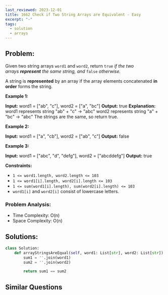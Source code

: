 ```yaml
---
last_reviewed: 2023-12-01
title: 1662 Check if Two String Arrays are Equivalent - Easy
excerpt: "-"
tags:
  - solution
  - arrays
---
```

## Problem:

Given two string arrays `word1` and `word2`, return `true` _if the two arrays **represent** the same string, and_ `false` _otherwise._

A string is **represented** by an array if the array elements concatenated **in order** forms the string.

**Example 1:**

**Input:** word1 = ["ab", "c"], word2 = ["a", "bc"]
**Output:** true
**Explanation:**
word1 represents string "ab" + "c" -> "abc"
word2 represents string "a" + "bc" -> "abc"
The strings are the same, so return true.

**Example 2:**

**Input:** word1 = ["a", "cb"], word2 = ["ab", "c"]
**Output:** false

**Example 3:**

**Input:** word1  = ["abc", "d", "defg"], word2 = ["abcddefg"]
**Output:** true

**Constraints:**

- `1 <= word1.length, word2.length <= 103`
- `1 <= word1[i].length, word2[i].length <= 103`
- `1 <= sum(word1[i].length), sum(word2[i].length) <= 103`
- `word1[i]` and `word2[i]` consist of lowercase letters.
### Problem Analysis:

- Time Complexity: O(n)
- Space Complexity: O(n)

## Solutions:

```python
class Solution:
    def arrayStringsAreEqual(self, word1: List[str], word2: List[str]) -> bool:
        sum1 = ''.join(word1)
        sum2 = ''.join(word2)

        return sum1 == sum2
```

## Similar Questions